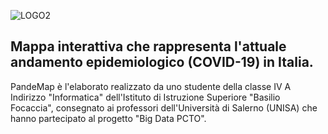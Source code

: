 ![LOGO2](https://user-images.githubusercontent.com/83905118/126064120-418052d2-94e3-442e-929c-efa7990754cf.png)
## Mappa interattiva che rappresenta l'attuale andamento epidemiologico (COVID-19) in Italia.
PandeMap è l'elaborato realizzato da uno studente della classe IV A Indirizzo "Informatica" dell'Istituto di Istruzione Superiore "Basilio Focaccia", consegnato ai professori dell'Università di Salerno (UNISA) che hanno partecipato al progetto "Big Data PCTO".
